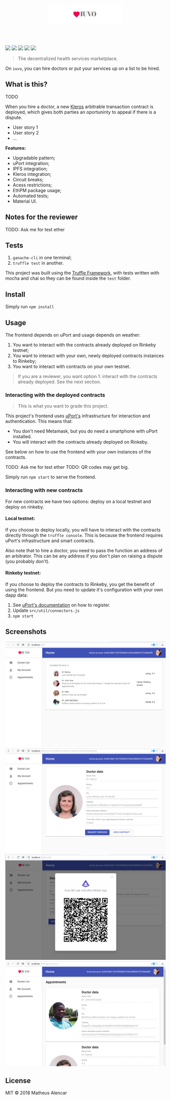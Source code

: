 <br />
<br />
<p align="center">
    <img alt="iuvo" src="assets/iuvo.png" />
</p>
<br />
<br />

[![](https://img.shields.io/badge/uPort-ready-%235c50ca.svg)](https://www.uport.me)
[![](https://img.shields.io/badge/kleros-ready-292b2c.svg)](https://kleros.io)
[![](https://img.shields.io/badge/ipfs-inside-6acad1.svg)](https://ipfs.io)
[![](https://img.shields.io/badge/material-ui-blue.svg)](https://material-ui.com)
[![](https://travis-ci.org/mtsalenc/iuvo.svg?branch=master)](https://travis-ci.org/mtsalenc/iuvo)

> The decentralized health services marketplace.

On `iuvo`, you can hire doctors or put your services up on a list to be hired.

## What is this?

TODO

When you hire a doctor, a new [Kleros](https://kleros.io/) arbitrable transaction contract is deployed, which gives both parties an oportuninty to appeal if there is a dispute.

- User story 1
- User story 2
- ...

**Features:**
- Upgradable pattern;
- uPort integration;
- IPFS integration;
- Kleros integration;
- Circuit breaks;
- Acess restrictions;
- EthPM package usage;
- Automated tests;
- Material UI.

## Notes for the reviewer

TODO: Ask me for test ether

## Tests

1. `ganache-cli` in one terminal;
2. `truffle test` in another.

This project was built using the [Truffle Framework](https://truffleframework.com), with tests written with mocha and chai so they can be found inside the `test` folder.

## Install

Simply run `npm install`

## Usage

The frontend depends on uPort and usage depends on weather:
1. You want to interact with the contracts already deployed on Rinkeby testnet;
2. You want to interact with your own, newly deployed contracts instances to Rinkeby;
3. You want to interact with contracts on your own testnet.

> If you are a reviewer, you want option 1: interact with the contracts already deployed. See the next section.

### Interacting with the deployed contracts

> This is what you want to grade this project.

This project's frontend uses [uPort's](https://www.uport.me/) infrastructure for interaction and authentication. This means that:
- You don't need Metamask, but you do need a smartphone with uPort installed. 
- You will interact with the contracts already deployed on Rinkeby.

See below on how to use the frontend with your own instances of the contracts.

TODO: Ask me for test ether
TODO: QR codes may get big.

Simply run `npm start` to serve the frontend.

### Interacting with new contracts

For new contracts we have two options: deploy on a local testnet and deploy on rinkeby.

#### Local testnet: 

If you choose to deploy locally, you will have to interact with the contracts directly through the `truffle console`. This is because the frontend requires uPort's infrastructure and smart contracts.

Also note that to hire a doctor, you need to pass the function an address of an arbitrator. This can be any address if you don't plan on raising a dispute (you probably don't).

#### Rinkeby testnet:

If you choose to deploy the contracts to Rinkeby, you get the benefit of using the frontend. But you need to update it's configuration with your own dapp data:

1. See [uPort's documentation](https://developer.uport.me/gettingstarted#1-get-the-u-port-app) on how to register.
2. Update `src/util/connectors.js`
3. `npm start`

## Screenshots

![](assets/dashboard.png)
![](assets/doctordetails.png)
![](assets/editprofile.png)
![](assets/appointments.png)

## License

MIT © 2018 Matheus Alencar
